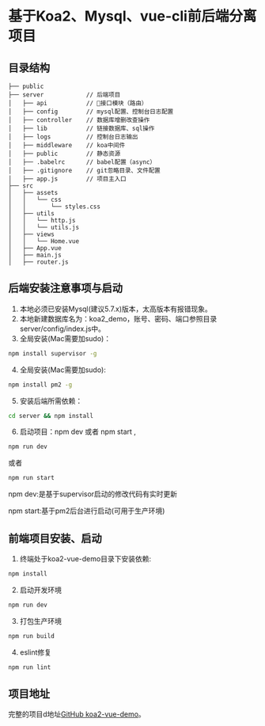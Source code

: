 # 基于Koa2、Mysql、vue-cli前后端分离项目

## 目录结构

```
├── public    
├── server            // 后端项目
│   ├── api           // 接口模块（路由）                              
│   ├── config        // mysql配置、控制台日志配置                              
│   ├── controller    // 数据库增删改查操作                              
│   ├── lib           // 链接数据库、sql操作                              
│   ├── logs          // 控制台日志输出                              
│   ├── middleware    // koa中间件                              
│   ├── public        // 静态资源                              
│   ├── .babelrc      // babel配置（async）                              
│   ├── .gitignore    // git忽略目录、文件配置                             
│   ├── app.js        // 项目主入口                           
├── src                                         
│   ├── assets                             
│   │   └── css                              
│   │       └── styles.css                                          
│   ├── utils
│   │   └── http.js   
│   │   └── utils.js
│   ├── views
│   │   └── Home.vue                               
│   ├── App.vue
│   ├── main.js
│   ├── router.js
``` 

## 后端安装注意事项与启动

1. 本地必须已安装Mysql(建议5.7.x)版本，太高版本有报错现象。
2. 本地新建数据库名为：koa2_demo，账号、密码、端口参照目录server/config/index.js中。
3. 全局安装(Mac需要加sudo)：
```bash
npm install supervisor -g
```

4. 全局安装(Mac需要加sudo): 
```bash
npm install pm2 -g
```

5. 安装后端所需依赖：
```bash
cd server && npm install
```

6. 启动项目：npm dev 或者 npm start ,
```bash
npm run dev
```

或者

```bash
npm run start
```

npm dev:是基于supervisor启动的修改代码有实时更新

npm start:基于pm2后台进行启动(可用于生产环境)

## 前端项目安装、启动

1. 终端处于koa2-vue-demo目录下安装依赖:
```bash
npm install
```

2. 启动开发环境
```bash
npm run dev
```

3. 打包生产环境
```bash
npm run build
```

4. eslint修复
```bash
npm run lint
```

## 项目地址
完整的项目d地址[GitHub koa2-vue-demo](https://github.com/yiluyanxia/vue-todolist)。 


